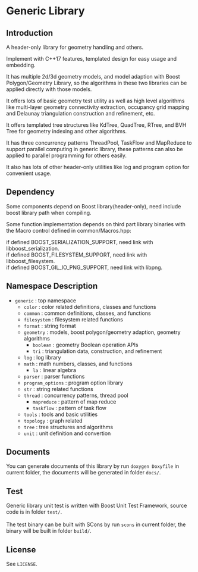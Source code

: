 # Generic Library

## Introduction
A header-only library for geometry handling and others.<br>

Implement with C++17 features, templated design for easy usage and embedding.<br>

It has multiple 2d/3d geometry models, and model adaption with Boost Polygon/Geometry Library, so the algorithms in these two libraries can be applied directly with those models.<br>

It offers lots of basic geometry test utility as well as high level algorithms like multi-layer geometry connectivity extraction, occupancy grid mapping and Delaunay triangulation construction and refinement, etc.<br>

It offers templated tree structures like KdTree, QuadTree, RTree, and BVH Tree for geometry indexing and other algorithms.<br>

It has three concurrency patterns ThreadPool, TaskFlow and MapReduce to support parallel computing in generic library, these patterns can also be applied to parallel programming for others easily.<br>

It also has lots of other header-only utilities like log and program option for convenient usage.<br>

## Dependency
Some components depend on Boost library(header-only), need include boost library path when compiling.<br>

Some function implementation depends on third part library binaries with the Macro control defined in common/Macros.hpp:<br>       

if defined BOOST_SERIALIZATION_SUPPORT, need link with libboost_serialization.<br>
if defined BOOST_FILESYSTEM_SUPPORT, need link with libboost_filesystem.<br>
if defined BOOST_GIL_IO_PNG_SUPPORT, need link with libpng.<br>

## Namespace Description
+ `generic`                         : top namespace<br> 
    + `color`                       : color related definitions, classes and functions<br>  
    + `common`                      : common definitions, classes, and functions<br>  
    + `filesystem`                  : filesystem related functions<br>  
    + `format`	                    : string format<br>  
    + `geometry`                    : models, boost polygon/geometry adaption, geometry algorithms<br>   
        + `boolean`     	        : geometry Boolean operation APIs<br>    
	    + `tri`			            : triangulation data, construction, and refinement<br>     
    + `log` 				        : log library<br>  
    + `math`				        : math numbers, classes, and functions<br>  
	    + `la`			            : linear algebra<br>  
    + `parser` 			            : parser functions<br>  
    + `program_options`		        : program option library<br>  
    + `str`				            : string related functions<br>  
    + `thread`			            : concurrency patterns, thread pool<br>  
	    + `mapreduce`		        : pattern of map reduce<br>     
	    + `taskflow`		        : pattern of task flow<br>  
    + `tools`				        : tools and basic utilities<br>  
    + `topology`			        : graph related<br>  
    + `tree`				        : tree structures and algorithms<br>  
    + `unit`				        : unit definition and convertion<br>

## Documents
You can generate documents of this library by run `doxygen Doxyfile` in current folder, the documents will be generated in folder `docs/`.<br>  

## Test
Generic library unit test is written with Boost Unit Test Framework, source code is in folder `test/`.<br>  
The test binary can be built with SCons by run `scons` in current folder, the binary will be built in folder `build/`.<br>

## License
See `LICENSE`.<br>
